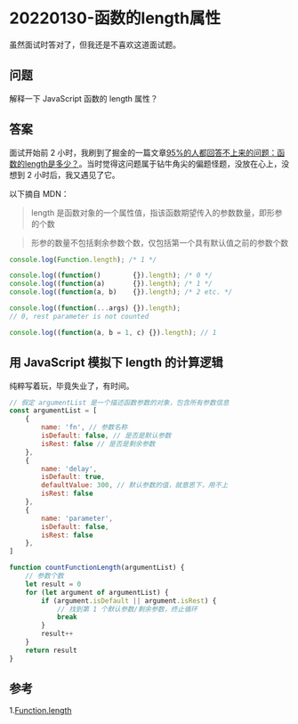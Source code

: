 # 20220130-函数的length属性

虽然面试时答对了，但我还是不喜欢这道面试题。

## 问题

解释一下 JavaScript 函数的 length 属性？


## 答案

面试开始前 2 小时，我刷到了掘金的一篇文章[95%的人都回答不上来的问题：函数的length是多少？](https://juejin.cn/post/7003369591967596552)。当时觉得这问题属于钻牛角尖的偏题怪题，没放在心上，没想到 2 小时后，我又遇见了它。

以下摘自 MDN：

> length 是函数对象的一个属性值，指该函数期望传入的参数数量，即形参的个数

> 形参的数量不包括剩余参数个数，仅包括第一个具有默认值之前的参数个数

```JavaScript
console.log(Function.length); /* 1 */

console.log((function()        {}).length); /* 0 */
console.log((function(a)       {}).length); /* 1 */
console.log((function(a, b)    {}).length); /* 2 etc. */

console.log((function(...args) {}).length);
// 0, rest parameter is not counted

console.log((function(a, b = 1, c) {}).length); // 1
```

## 用 JavaScript 模拟下 length 的计算逻辑

纯粹写着玩，毕竟失业了，有时间。

```JavaScript
// 假定 argumentList 是一个描述函数参数的对象，包含所有参数信息
const argumentList = [
	{
		name: 'fn', // 参数名称
		isDefault: false, // 是否是默认参数
		isRest: false // 是否是剩余参数
	},
	{
		name: 'delay',
		isDefault: true,
		defaultValue: 300, // 默认参数的值，就意思下，用不上
		isRest: false
	},
	{
		name: 'parameter',
		isDefault: false,
		isRest: false
	},
]

function countFunctionLength(argumentList) {
	// 参数个数
	let result = 0
	for (let argument of argumentList) {
		if (argument.isDefault || argument.isRest) {
			// 找到第 1 个默认参数/剩余参数，终止循环
			break
		}
		result++
	}
	return result
}
```


## 参考

1.[Function.length](https://developer.mozilla.org/zh-CN/docs/Web/JavaScript/Reference/Global_Objects/Function/length)


